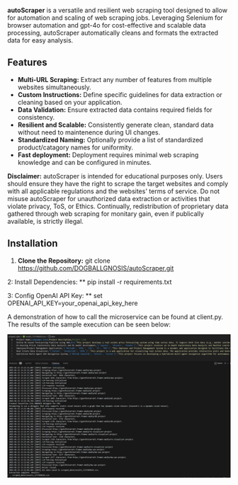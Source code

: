 **autoScraper** is a versatile and resilient web scraping tool designed to allow for automation and scaling of web scraping jobs. Leveraging Selenium for browser 
automation and gpt-4o for cost-effective and scalable data processing, autoScraper automatically cleans and formats the extracted data for easy analysis.

## Features

- **Multi-URL Scraping:** Extract any number of features from multiple websites simultaneously.
- **Custom Instructions:** Define specific guidelines for data extraction or cleaning based on your application.
- **Data Validation:** Ensure extracted data contains required fields for consistency.
- **Resilient and Scalable:** Consistently generate clean, standard data without need to maintenence during UI changes. 
- **Standardized Naming:** Optionally provide a list of standardized product/catagory names for uniformity.
- **Fast deployment:** Deployment requires minimal web scraping knowledge and can be configured in minutes.  

**Disclaimer:** autoScraper is intended for educational purposes only. Users should ensure they have the right to scrape the target websites and comply with all applicable
regulations and the websites' terms of service. Do not misuse autoScraper for unauthorized data extraction or activities that violate privacy, ToS, or Ethics. 
Continually, redistribution of proprietary data gathered through web scraping for monitary gain, even if publically available, is strictly illegal. 
 

## Installation

1. **Clone the Repository:**
   git clone https://github.com/DOGBALLGNOSIS/autoScraper.git

2: Install Dependencies: **
    pip install -r requirements.txt

3: Config OpenAI API Key: **
    set OPENAI_API_KEY=your_openai_api_key_here

A demonstration of how to call the microservice can be found at client.py.
The results of the sample execution can be seen below:


![alt text](image.png)
